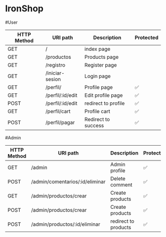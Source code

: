 # IronShop

#User

|  HTTP Method  |    URI path  		 			      |    Description        |  Protected |
| ------------- | ----------------------------|-----------------------|------------|
|     GET			  | /  				 			            | index page            |            |
|     GET			  | /productos				 			    | Products page         |            |
|     GET			  | /registro  		 		        	| Register page 	      |	           |
|     GET			  | /iniciar-sesion 	 			    | Login page  		      |            | 
|     GET			  | /perfil/ 	     			        | Profile page	        |     ✅     |
|     GET			  | /perfil/:id/edit   			    | Edit profile page     | 	  ✅     |
|     POST		  | /perfil/:id/edit   			    | redirect to profile  	|     ✅     |
|     GET			  | /perfil/cart  				      | Profile cart	       	|     ✅     |
|     POST		  | /perfil/pagar  				      | Redirect to success	  |     ✅     |


#Admin

|  HTTP Method  |    URI path  		 			            |    Description       |  Protected  |
| ------------- | ----------------------------------|--------------------- |-------------|
|       GET			| /admin  	    				            | Admin profile	   	   |  ✅         |
|       POST		| /admin/comentarios/:id/eliminar		| Delete comment	     |  ✅         |
|       GET			| /admin/productos/crear		        | Create products	     |  ✅         |
|       POST		| /admin/productos/crear		        | Create products      |  ✅         |
|       POST		| /admin/productos/:id/eliminar     | redirect to products |  ✅         |


